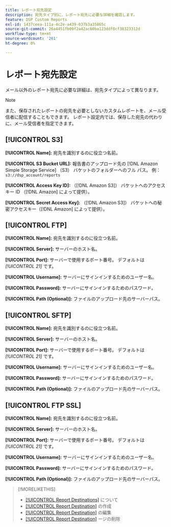 ```yaml
---
title: レポート宛先設定
description: 宛先タイプ別に、レポート宛先に必要な詳細を確認します。
feature: DSP Custom Reports
exl-id: 1437ceea-111a-4c2e-a439-037b3a35865c
source-git-commit: 26a4451fb09f2a42ac60ba123ddf0cf38323312d
workflow-type: tm+mt
source-wordcount: '261'
ht-degree: 0%

---
```


# レポート宛先設定

メール以外のレポート宛先に必要な詳細は、宛先タイプによって異なります。

>[!NOTE]
>
> また、保存されたレポートの宛先を必要としないカスタムレポートを、メール受信者に配信することもできます。 レポート設定内では、保存した宛先の代わりに、メール受信者を指定できます。

## [!UICONTROL S3]

**[!UICONTROL Name]:** 宛先を識別するのに役立つ名前。

**[!UICONTROL S3 Bucket URL]:** 報告書のアップロード先の [!DNL Amazon Simple Storage Service] （S3） バケットのフォルダーへのフル パス。 例：`s3://dsp_account/reports`

**[!UICONTROL Access Key ID]:** （[!DNL Amazon S3]） バケットへのアクセスキー ID （[!DNL Amazon] によって提供）。

**[!UICONTROL Secret Access Key]:** （[!DNL Amazon S3]） バケットへの秘密アクセスキー（[!DNL Amazon] によって提供）。

## [!UICONTROL FTP]

**[!UICONTROL Name]:** 宛先を識別するのに役立つ名前。

**[!UICONTROL Server]:** サーバーのホスト名。

**[!UICONTROL Port]:** サーバーで使用するポート番号。 デフォルトは *[!UICONTROL 21]* です。

**[!UICONTROL Username]:** サーバーにサインインするためのユーザー名。

**[!UICONTROL Password]:** サーバーにサインインするためのパスワード。

**[!UICONTROL Path (Optional)]:** ファイルのアップロード先のサーバーパス。

## [!UICONTROL SFTP]

**[!UICONTROL Name]:** 宛先を識別するのに役立つ名前。

**[!UICONTROL Server]:** サーバーのホスト名。

**[!UICONTROL Port]:** サーバーで使用するポート番号。 デフォルトは *[!UICONTROL 21]* です。

**[!UICONTROL Username]:** サーバーにサインインするためのユーザー名。

**[!UICONTROL Password]:** サーバーにサインインするためのパスワード。

**[!UICONTROL Path (Optional)]:** ファイルのアップロード先のサーバーパス。

## [!UICONTROL FTP SSL]

**[!UICONTROL Name]:** 宛先を識別するのに役立つ名前。

**[!UICONTROL Server]:** サーバーのホスト名。

**[!UICONTROL Port]:** サーバーで使用するポート番号。 デフォルトは *[!UICONTROL 21]* です。

**[!UICONTROL Username]:** サーバーにサインインするためのユーザー名。

**[!UICONTROL Password]:** サーバーにサインインするためのパスワード。

**[!UICONTROL Path (Optional)]:** ファイルのアップロード先のサーバーパス。

>[!MORELIKETHIS]
>
>* [[!UICONTROL Report Destinations]](/help/dsp/reports/report-destinations/report-destination-about.md) について
>* [[!UICONTROL Report Destination]](/help/dsp/reports/report-destinations/report-destination-create.md) の作成
>* [[!UICONTROL Report Destination]](/help/dsp/reports/report-destinations/report-destination-edit.md) の編集
>* [[!UICONTROL Report Destination]](/help/dsp/reports/report-destinations/report-destination-delete.md) ージの削除
